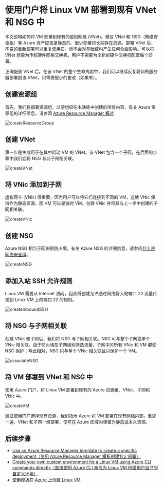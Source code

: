 <properties
    pageTitle="使用门户将 Linux VM 部署到现有 Azure 虚拟网络 | Azure"
    description="使用门户将 Linux VM 部署到现有 Azure 虚拟网络。"
    services="virtual-machines-linux"
    documentationcenter="virtual-machines-linux"
    author="vlivech"
    manager="timlt"
    editor="" />
<tags
    ms.assetid=""
    ms.service="virtual-machines-linux"
    ms.devlang="NA"
    ms.topic="article"
    ms.tgt_pltfrm="vm-linux"
    ms.workload="infrastructure"
    ms.date="11/21/2016"
    wacn.date="01/13/2017"
    ms.author="v-livech" />  


# 使用门户将 Linux VM 部署到现有 VNet 和 NSG 中

本文说明如何将 VM 部署到现有的虚拟网络 (VNet)。建议 VNet 和 NSG（网络安全组）等 Azure 资产应该是静态的、很少部署的长期存在资源。部署 VNet 后，不变的重新部署可以重复使用它，而不会对基础结构产生任何负面影响。可以将 VNet 想像为传统硬件网络交换机，用户不需要为全新的硬件交换机配置每个部署。

正确配置 VNet 后，在该 VNet 的整个生命周期中，我们可以继续反复将新的服务器部署到该 VNet，只需做很少的更改（如果有）。

## 创建资源组

首先，我们将部署资源组，以便组织在本演练中创建的所有内容。有关 Azure 资源组的详细信息，请参阅 [Azure Resource Manager 概述](/documentation/articles/resource-group-overview/)

![createResourceGroup](./media/virtual-machines-linux-deploy-linux-vm-into-existing-vnet-using-portal/createResourceGroup.png)  



## 创建 VNet

第一步是生成用于在其中启动 VM 的 VNet。该 VNet 包含一个子网，在后面的步骤中我们会将 NSG 与此子网相关联。

![createVNet](./media/virtual-machines-linux-deploy-linux-vm-into-existing-vnet-using-portal/createVNet.png)  


## 将 VNic 添加到子网

虚拟网卡 (VNic) 很重要，因为用户可以将它们连接到不同的 VM，这使 VNic 保持作为静态资源，而 VM 可以是临时 VM。创建 VNic 并将其与上一步中创建的子网相关联。

![createVNic](./media/virtual-machines-linux-deploy-linux-vm-into-existing-vnet-using-portal/createVNic.png)  


## 创建 NSG

Azure NSG 相当于网络层防火墙。有关 Azure NSG 的详细信息，请参阅[什么是网络安全组](/documentation/articles/virtual-networks-nsg/)。

![createNSG](./media/virtual-machines-linux-deploy-linux-vm-into-existing-vnet-using-portal/createNSG.png)  


## 添加入站 SSH 允许规则

Linux VM 需要从 Internet 访问，因此将创建允许通过网络将入站端口 22 流量传递到 Linux VM 上的端口 22 的规则。

![createInboundSSH](./media/virtual-machines-linux-deploy-linux-vm-into-existing-vnet-using-portal/createInboundSSH.png)  


## 将 NSG 与子网相关联

创建 VNet 和子网后，我们将 NSG 与子网相关联。NSG 可与整个子网或单个 VNic 相关联。由于防火墙在子网级别筛选流量，子网中的所有 VNic 和 VM 都受 NSG 保护；与此相对，NSG 只与单个 VNic 相关联且只保护一个 VM。

![associateNSG](./media/virtual-machines-linux-deploy-linux-vm-into-existing-vnet-using-portal/associateNSG.png)  



## 将 VM 部署到 VNet 和 NSG 中

使用 Azure 门户，将 Linux VM 部署到现有的 Azure 资源组、VNet、子网和 VNic 中。

![createVM](./media/virtual-machines-linux-deploy-linux-vm-into-existing-vnet-using-portal/createVM.png)  


通过使用门户选择现有资源，我们指示 Azure 将 VM 部署在现有网络内部。重述一遍，VNet 和子网一经部署，便可在 Azure 区域内保留为静态或永久资源。

## 后续步骤

* [Use an Azure Resource Manager template to create a specific deployment（使用 Azure Resource Manager 模板创建特定部署）](/documentation/articles/virtual-machines-linux-cli-deploy-templates/)
* [Create your own custom environment for a Linux VM using Azure CLI commands directly（直接使用 Azure CLI 命令为 Linux VM 创建用户自己的自定义环境）](/documentation/articles/virtual-machines-linux-create-cli-complete/)
* [使用模板在 Azure 上创建 Linux VM](/documentation/articles/virtual-machines-linux-create-ssh-secured-vm-from-template/)

<!---HONumber=Mooncake_0109_2017-->